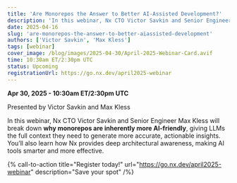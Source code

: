 ```yaml
---
title: 'Are Monorepos the Answer to Better AI-Assisted Development?'
description: 'In this webinar, Nx CTO Victor Savkin and Senior Engineer Max Kless will break down **why monorepos are inherently more AI-friendly**, giving LLMs the full context they need to generate more accurate, actionable insights. You’ll also learn how Nx provides deep architectural awareness, making AI tools smarter and more effective.'
date: 2025-04-16
slug: 'are-monorepos-the-answer-to-better-aiassisted-development'
authors: ['Victor Savkin', 'Max Kless']
tags: [webinar]
cover_image: /blog/images/2025-04-30/April-2025-Webinar-Card.avif
time: 10:30am ET/2:30pm UTC
status: Upcoming
registrationUrl: https://go.nx.dev/april2025-webinar
---
```


**Apr 30, 2025 - 10:30am ET/2:30pm UTC**

Presented by Victor Savkin and Max Kless

In this webinar, Nx CTO Victor Savkin and Senior Engineer Max Kless will break down **why monorepos are inherently more AI-friendly**, giving LLMs the full context they need to generate more accurate, actionable insights. You’ll also learn how Nx provides deep architectural awareness, making AI tools smarter and more effective.

{% call-to-action title="Register today!" url="https://go.nx.dev/april2025-webinar" description="Save your spot" /%}
